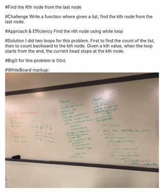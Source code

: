 #Find the Kth node from the last node

#Challenge
Write a function where given a list, find the kth node from the last node.

#Approach & Efficiency
Find the nth node using while loop

#Solution
I did two loops for this problem. First to find the count of the list, then to count backward to the kth node. Given a kth value, when the loop starts from the end, the current head stops at the kth node. 

#BigO for this problem is O(n).


#WhiteBoard
markup: ![whiteboard kthnode](/Assets/kthNode.JPG)